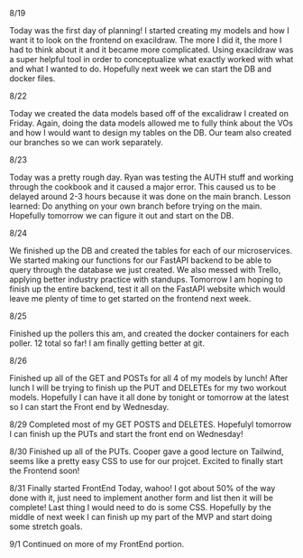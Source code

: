 8/19

Today was the first day of planning! I started creating my models and how I want it to look on the frontend on exacildraw. The more I did it, the more I had to think about it and it became more complicated. Using exacildraw was a super helpful tool in order to conceptualize what exactly worked with what and what I wanted to do. Hopefully next week we can start the DB and docker files.

8/22

Today we created the data models based off of the excalidraw I created on Friday. Again, doing the data models allowed me to fully think about the VOs and how I would want to design my tables on the DB. Our team also created our branches so we can work separately.

8/23 

Today was a pretty rough day. Ryan was testing the AUTH stuff and working through the cookbook and it caused a major error. This caused us to be delayed around 2-3 hours because it was done on the main branch. Lesson learned: Do anything on your own branch before trying on the main. Hopefully tomorrow we can figure it out and start on the DB.

8/24

We finished up the DB and created the tables for each of our microservices. We started making our functions for our FastAPI backend to be able to query through the database we just created. We also messed with Trello, applying better industry practice with standups. Tomorrow I am hoping to finish up the entire backend, test it all on the FastAPI website which would leave me plenty of time to get started on the frontend next week.

8/25

Finished up the pollers this am, and created the docker containers for each poller. 12 total so far! I am finally getting better at git. 

8/26

Finished up all of the GET and POSTs for all 4 of my models by lunch! After lunch I will be trying to finish up the PUT and DELETEs for my two workout models. Hopefully I can have it all done by tonight or tomorrow at the latest so I can start the Front end by Wednesday.

8/29
Completed most of my GET POSTS and DELETES. Hopefulyl tomorrow I can finish up the PUTs and start the front end on Wednesday!

8/30
Finished up all of the PUTs. Cooper gave a good lecture on Tailwind, seems like a pretty easy CSS to use for our projcet. Excited to finally start the Frontend soon!

8/31
Finally started FrontEnd Today, wahoo! I got about 50% of the way done with it, just need to implement another form and list then it will be complete! Last thing I would need to do is some CSS. Hopefully by the middle of next week I can finish up my part of the MVP and start doing some stretch goals.

9/1
Continued on more of my FrontEnd portion.